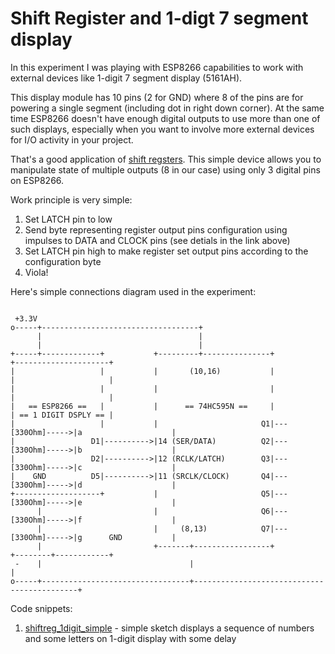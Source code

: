 # Shift Register and 1-digt 7 segment display

In this experiment I was playing with ESP8266 capabilities to work with external devices like 
1-digit 7 segment display (5161AH).

This display module has 10 pins (2 for GND) where 8 of the pins are for powering a single segment (including dot in right down corner). At the same time ESP8266 doesn't have enough digital outputs to use more than one of such displays, especially when you want to involve more external devices for I/O activity in your project.

That's a good application of [shift regsters](https://en.wikipedia.org/wiki/Shift_register).
This simple device allows you to manipulate state of multiple outputs (8 in our case) using only 3 digital pins on ESP8266.

Work principle is very simple:
1. Set LATCH pin to low
2. Send byte representing register output pins configuration using impulses to DATA and CLOCK pins (see detials in the link above)
3. Set LATCH pin high to make register set output pins according to the configuration byte
4. Viola!

Here's simple connections diagram used in the experiment:
```

 +3.3V
o-----+-----------------------------------+
      |                                   |
      |                                   |
+-----+-------------+           +---------+---------------+                 +---------------------+
|                   |           |       (10,16)           |                 |                     |
|                   |           |                         |                 |                     |
|   == ESP8266 ==   |           |      == 74HC595N ==     |                 | == 1 DIGIT DSPLY == |
|                   |           |                       Q1|---[330Ohm]----->|a                    |
|                 D1|---------->|14 (SER/DATA)          Q2|---[330Ohm]----->|b                    |
|                 D2|---------->|12 (RCLK/LATCH)        Q3|---[330Ohm]----->|c                    |
|    GND          D5|---------->|11 (SRCLK/CLOCK)       Q4|---[330Ohm]----->|d                    |
+-------------------+           |                       Q5|---[330Ohm]----->|e                    |
      |                         |                       Q6|---[330Ohm]----->|f                    |
      |                         |     (8,13)            Q7|---[330Ohm]----->|g      GND           |
      |                         +-------+-----------------+                 +--------+------------+
 -    |                                 |                                            |
o-----+---------------------------------+--------------------------------------------+
```

Code snippets:
1. [shiftreg_1digit_simple](shiftreg_1digit_simple) - simple sketch displays a sequence of numbers and some letters on 1-digit display with some delay
